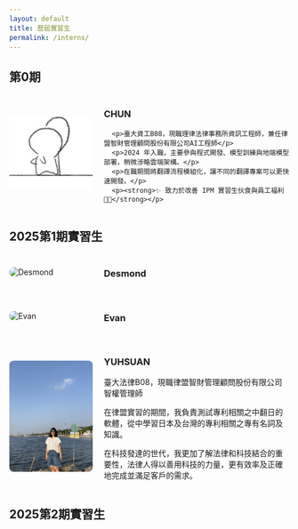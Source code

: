 ```yaml
---
layout: default
title: 歷屆實習生
permalink: /interns/
---
```


<h2>第0期</h2>

<div style="display: flex; align-items: center; margin: 20px 0;">
  <img src="/assets/images/CHUN.jpeg" alt="CHUN" style="width:150px; border-radius: 8px; margin-right:20px;">
  <div>
    <h3>CHUN</h3>

      <p>臺大資工B08，現職理律法律事務所資訊工程師，兼任律盟智財管理顧問股份有限公司AI工程師</p>  
      <p>2024 年入職，主要參與程式開發、模型訓練與地端模型部署，稍微涉略雲端架構。</p>  
      <p>在職期間將翻譯流程模組化，讓不同的翻譯專案可以更快速開發。</p>
      <p><strong>✨ 致力於改善 IPM 實習生伙食與員工福利 🍱💡</strong></p>
    
  </div>
</div>

<h2>2025第1期實習生</h2>
<div style="display: flex; align-items: center; margin: 20px 0;">
  <img src="/assets/images/Desmond.jpeg" alt="Desmond" style="width:150px; border-radius: 8px; margin-right:20px;">
  <div>
    <h3>Desmond</h3>

    
  </div>
</div>
<div style="display: flex; align-items: center; margin: 20px 0;">
  <img src="/assets/images/Evan.jpeg" alt="Evan" style="width:150px; border-radius: 8px; margin-right:20px;">
  <div>
    <h3>Evan</h3>

    
  </div>
</div>
<div style="display: flex; align-items: center; margin: 20px 0;">
  <img src="/assets/images/YUHSUAN.jpg" alt="YUHSUAN" style="width:150px; border-radius: 8px; margin-right:20px;">
  <div>
    <h3>YUHSUAN</h3>
      <p>臺大法律B08，現職律盟智財管理顧問股份有限公司智權管理師</p>  
      <p>在律盟實習的期間，我負責測試專利相關之中翻日的軟體，從中學習日本及台灣的專利相關之專有名詞及知識。</p>
      <p>在科技發達的世代，我更加了解法律和科技結合的重要性，法律人得以善用科技的力量，更有效率及正確地完成並滿足客戶的需求。</p>
    
  </div>
</div>
<h2>2025第2期實習生</h2>
<div style="display: flex; align-items: center; margin: 20px 0;">
</div>

